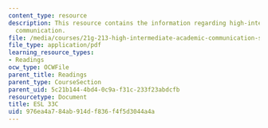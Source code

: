 ```yaml
---
content_type: resource
description: This resource contains the information regarding high-intermediate academic
  communication.
file: /media/courses/21g-213-high-intermediate-academic-communication-spring-2004/976ea4a784ab914df836f4f5d3044a4a_MIT21G_213S04_parallelism.pdf
file_type: application/pdf
learning_resource_types:
- Readings
ocw_type: OCWFile
parent_title: Readings
parent_type: CourseSection
parent_uid: 5c21b144-4bd4-0c9a-f31c-233f23abdcfb
resourcetype: Document
title: ESL 33C
uid: 976ea4a7-84ab-914d-f836-f4f5d3044a4a
---
```

